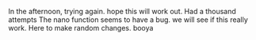 In the afternoon, trying again. hope this will work out. Had a thousand
attempts
The nano function seems to have a bug. we will see if this really work.
Here to make random changes.
booya
